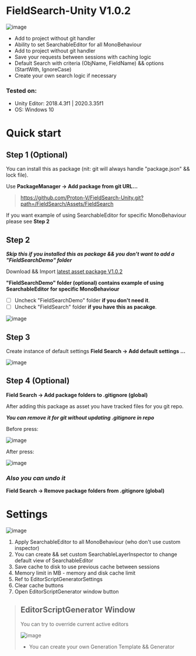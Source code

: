 # FieldSearch-Unity V1.0.2
 
 ![image](https://user-images.githubusercontent.com/65833201/194973078-7e30de6f-072f-4861-a444-0338d207aa48.png)
 
- Add to project without git handler
- Ability to set SearchableEditor for all MonoBehaviour
- Add to project without git handler
- Save your requests between sessions with caching logic
- Default Search with criteria (ObjName, FieldName) && options (StartWith, IgnoreCase)
- Create your own search logic if necessary

### Tested on:
 - Unity Editor: 2018.4.3f1 | 2020.3.35f1
 - OS: Windows 10

# Quick start
## Step 1 (Optional)

You can install this as package (nit: git will always handle "package.json" && lock file).

Use **PackageManager -> Add package from git URL...**
>https://github.com/Proton-V/FieldSearch-Unity.git?path=/FieldSearch/Assets/FieldSearch

If you want example of using SearchableEditor for specific MonoBehaviour please see **Step 2**

## Step 2

***Skip this if you installed this as package && you don't want to add a "FieldSearchDemo" folder***

Download && Import [latest asset package V1.0.2](https://github.com/Proton-V/FieldSearch-Unity/releases/download/V1.0.2/FieldSearch-UnityV1.0.2.unitypackage)

**"FieldSearchDemo" folder (optional) contains example of using SearchableEditor for specific MonoBehaviour**
- [ ] Uncheck "FieldSearchDemo" folder **if you don't need it**.
- [ ] Uncheck "FieldSearch" folder **if you have this as pacakge**.

![image](https://user-images.githubusercontent.com/65833201/194972948-a2bdd961-ae6d-4c6f-a77b-4c4507e9f00c.png)

## Step 3

Create instance of default settings
**Field Search -> Add default settings ...**

![image](https://user-images.githubusercontent.com/65833201/194972261-a7422752-be08-4f3b-a300-5022a309a4fb.png)

## Step 4 (Optional)

**Field Search -> Add package folders to .gitignore (global)**

After adding this package as asset you have tracked files for you git repo.

***You can remove it for git without updating .gitignore in repo***

Before press:

![image](https://user-images.githubusercontent.com/65833201/188505094-ca7a51d4-0a4d-405e-815c-9ec218d6d68d.png)

After press:

![image](https://user-images.githubusercontent.com/65833201/188505211-4babd641-af57-469b-8758-acd4ed020d9d.png)

### ***Also you can undo it***
**Field Search -> Remove package folders from .gitignore (global)**

# Settings
![image](https://user-images.githubusercontent.com/65833201/194972690-b6738e15-76b8-4859-965a-0f84df587674.png)
1. Apply SearchableEditor to all MonoBehaviour (who don't use custom inspector)
2. You can create && set custom SearchableLayerInspector to change default view of SearchableEditor
3. Save cache to disk to use previous cache between sessions
4. Memory limit in MB - memory and disk cache limit
5. Ref to EditorScriptGeneratorSettings
6. Clear cache buttons
7. Open EditorScriptGenerator window button

> ## EditorScriptGenerator Window
>
> You can try to override current active editors
>
> ![image](https://user-images.githubusercontent.com/65833201/194973264-a3edc661-75f5-4d15-aca5-3fc7446ff483.png)
>
> * You can create your own Generation Template && Generator
